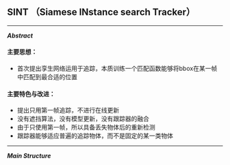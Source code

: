 ## SINT （Siamese INstance search Tracker）
---
***Abstract***
#### 主要思想：
- 首次提出孪生网络运用于追踪，本质训练一个匹配函数能够将bbox在某一帧中匹配到最合适的位置
#### 主要特色与改进：
- 提出只用第一帧追踪，不进行在线更新
- 没有遮挡算法，没有模型更新，没有跟踪器的融合
- 由于只使用第一帧，所以具备丢失物体后的重新检测
- 跟踪器能够适应普遍的追踪物体，而不是固定的某一类物体
---
***Main Structure***
